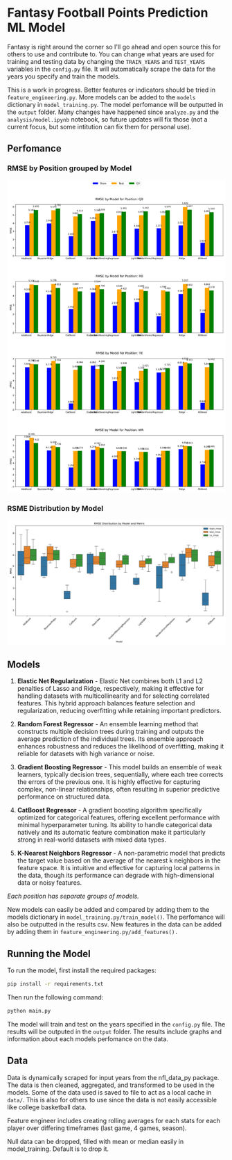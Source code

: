 # Fantasy Football Points Prediction ML Model

Fantasy is right around the corner so I'll go ahead and open source this for others to use and contribute to. You can change what years are used for training and testing data by changing the `TRAIN_YEARS` and `TEST_YEARS` variables in the `config.py` file. It will automatically scrape the data for the years you specify and train the models.

This is a work in progress. Better features or indicators should be tried in `feature_engineering.py`. More models can be added to the `models` dictionary in `model_training.py`. The model perfomance will be outputted in the `output` folder. Many changes have happened since `analyze.py` and the `analysis/model.ipynb` notebook, so future updates will fix those (not a current focus, but some intitution can fix them for personal use).

## Perfomance

### RMSE by Position grouped by Model

![RMSE for each Position by Model](./output/position_rmse_comparison_by_model.png)

### RSME Distribution by Model

![RMSE Distribution by Model](./output/rmse_distribution_by_model.png)

## Models

1. **Elastic Net Regularization** - Elastic Net combines both L1 and L2 penalties of Lasso and Ridge, respectively, making it effective for handling datasets with multicollinearity and for selecting correlated features. This hybrid approach balances feature selection and regularization, reducing overfitting while retaining important predictors.

2. **Random Forest Regressor** - An ensemble learning method that constructs multiple decision trees during training and outputs the average prediction of the individual trees. Its ensemble approach enhances robustness and reduces the likelihood of overfitting, making it reliable for datasets with high variance or noise.

3. **Gradient Boosting Regressor** - This model builds an ensemble of weak learners, typically decision trees, sequentially, where each tree corrects the errors of the previous one. It is highly effective for capturing complex, non-linear relationships, often resulting in superior predictive performance on structured data.

4. **CatBoost Regressor** - A gradient boosting algorithm specifically optimized for categorical features, offering excellent performance with minimal hyperparameter tuning. Its ability to handle categorical data natively and its automatic feature combination make it particularly strong in real-world datasets with mixed data types.

5. **K-Nearest Neighbors Regressor** - A non-parametric model that predicts the target value based on the average of the nearest k neighbors in the feature space. It is intuitive and effective for capturing local patterns in the data, though its performance can degrade with high-dimensional data or noisy features.

*Each position has separate groups of models.*

New models can easily be added and compared by adding them to the models dictionary in `model_training.py/train_model()`. The perfomance will also be outputted in the results csv. New features in the data can be added by adding them in `feature_engineering.py/add_features().`

## Running the Model

To run the model, first install the required packages:

```bash
pip install -r requirements.txt
```

Then run the following command:

```bash
python main.py
```

The model will train and test on the years specified in the `config.py` file. The results will be outputed in the `output` folder. The results include graphs and information about each models perfomance on the data.

## Data

Data is dynamically scraped for input years from the nfl_data_py package. The data is then cleaned, aggregated, and transformed to be used in the models. Some of the data used is saved to file to act as a local cache in `data/`. This is also for others to use since the data is not easily accessible like college basketball data.

Feature engineer includes creating rolling averages for each stats for each player over differing timeframes (last game, 4 games, season).

Null data can be dropped, filled with mean or median easily in model_training. Default is to drop it.
